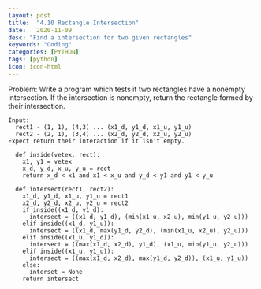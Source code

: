 ```yaml
---
layout: post
title:  "4.10 Rectangle Intersection"
date:   2020-11-09
desc: "Find a intersection for two given rectangles"
keywords: "Coding"
categories: [PYTHON]
tags: [python]
icon: icon-html
---
```


Problem: Write a program which tests if two rectangles have a nonempty intersection. If the intersection is nonempty, return the rectangle formed by their intersection.

```
Input:
  rect1 - (1, 1), (4,3) ... (x1_d, y1_d, x1_u, y1_u)
  rect2 - (2, 1), (3,4) ... (x2_d, y2_d, x2_u, y2_u)
Expect return their interaction if it isn't empty.
  
  def inside(vetex, rect):
    x1, y1 = vetex
    x_d, y_d, x_u, y_u = rect
    return x_d < x1 and x1 < x_u and y_d < y1 and y1 < y_u
  
  def intersect(rect1, rect2):
    x1_d, y1_d, x1_u, y1_u = rect1
    x2_d, y2_d, x2_u, y2_u = rect2
    if inside((x1_d, y1_d):
      intersect = ((x1_d, y1_d), (min(x1_u, x2_u), min(y1_u, y2_u)))
    elif inside((x1_d, y1_u)):
      intersect = ((x1_d, max(y1_d, y2_d), (min(x1_u, x2_u), y2_u)))
    elif inside((x1_u, y1_d)):
      intersect = ((max(x1_d, x2_d), y1_d), (x1_u, min(y1_u, y2_u)))
    elif inside((x1_u, y1_u)):
      intersect = ((max(x1_d, x2_d), max(y1_d, y2_d)), (x1_u, y1_u))
    else:
      interset = None
    return intersect
```
